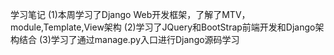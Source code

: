 学习笔记
 (1)本周学习了Django Web开发框架，了解了MTV，module,Template,View架构
 (2)学习了JQuery和BootStrap前端开发和Django架构结合
 (3)学习了通过manage.py入口进行Django源码学习 
